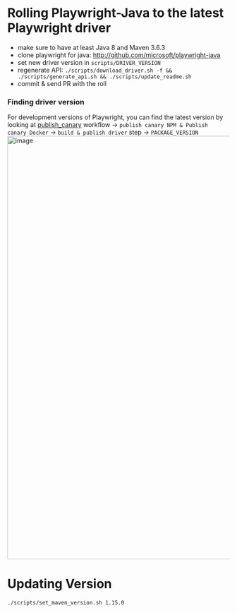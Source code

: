 # Rolling Playwright-Java to the latest Playwright driver

* make sure to have at least Java 8 and Maven 3.6.3
* clone playwright for java: http://github.com/microsoft/playwright-java
* set new driver version in `scripts/DRIVER_VERSION`
* regenerate API: `./scripts/download_driver.sh -f && ./scripts/generate_api.sh && ./scripts/update_readme.sh`
* commit & send PR with the roll

### Finding driver version

For development versions of Playwright, you can find the latest version by looking at [publish_canary](https://github.com/microsoft/playwright/actions/workflows/publish_canary.yml) workflow -> `publish canary NPM & Publish canary Docker` -> `build & publish driver` step -> `PACKAGE_VERSION`
<img width="960" alt="image" src="https://github.com/microsoft/playwright-java/assets/9798949/4f33a7f1-b39a-4179-8ae7-fb1d84094c75">


# Updating Version

```bash
./scripts/set_maven_version.sh 1.15.0
```

